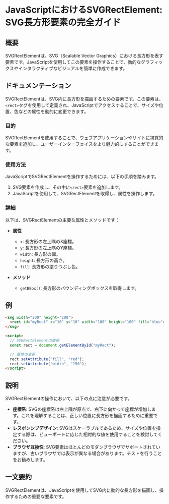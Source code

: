 <!--
Meta Description: # JavaScriptにおけるSVGRectElement: SVG長方形要素の完全ガイド ## 概要 SVGRectElementは、SVG（Scalable Vector Graphics）における長方形を表す要素です。JavaScriptを使用してこの要素を操作することで、動的なグラフィック...
Meta Keywords: rect, width, svgrectelementは, svg, height
-->

# JavaScriptにおけるSVGRectElement: SVG長方形要素の完全ガイド

## 概要
SVGRectElementは、SVG（Scalable Vector Graphics）における長方形を表す要素です。JavaScriptを使用してこの要素を操作することで、動的なグラフィックスやインタラクティブなビジュアルを簡単に作成できます。

## ドキュメンテーション
SVGRectElementは、SVG内に長方形を描画するための要素です。この要素は、`<rect>`タグを使用して定義され、JavaScriptでアクセスすることで、サイズや位置、色などの属性を動的に変更できます。

### 目的
SVGRectElementを使用することで、ウェブアプリケーションやサイトに視覚的な要素を追加し、ユーザーインターフェイスをより魅力的にすることができます。

### 使用方法
JavaScriptでSVGRectElementを操作するためには、以下の手順を踏みます。

1. SVG要素を作成し、その中に`<rect>`要素を追加します。
2. JavaScriptを使用して、SVGRectElementを取得し、属性を操作します。

### 詳細
以下は、SVGRectElementの主要な属性とメソッドです：

- **属性**
  - `x`: 長方形の左上隅のX座標。
  - `y`: 長方形の左上隅のY座標。
  - `width`: 長方形の幅。
  - `height`: 長方形の高さ。
  - `fill`: 長方形の塗りつぶし色。

- **メソッド**
  - `getBBox()`: 長方形のバウンディングボックスを取得します。

## 例
```html
<svg width="200" height="200">
  <rect id="myRect" x="10" y="10" width="100" height="100" fill="blue"></rect>
</svg>

<script>
  // SVGRectElementの取得
  const rect = document.getElementById("myRect");

  // 属性の変更
  rect.setAttribute("fill", "red");
  rect.setAttribute("width", "150");
</script>
```

## 説明
SVGRectElementの操作において、以下の点に注意が必要です。

- **座標系**: SVGの座標系は左上隅が原点で、右下に向かって座標が増加します。これを理解することは、正しい位置に長方形を描画するために重要です。
- **レスポンシブデザイン**: SVGはスケーラブルであるため、サイズや位置を指定する際は、ビューポートに応じた相対的な値を使用することを検討してください。
- **ブラウザ互換性**: SVG要素はほとんどのモダンブラウザでサポートされていますが、古いブラウザでは表示が異なる場合があります。テストを行うことをお勧めします。

## 一文要約
SVGRectElementは、JavaScriptを使用してSVG内に動的な長方形を描画し、操作するための重要な要素です。